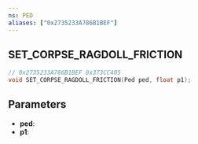 ```yaml
---
ns: PED
aliases: ["0x2735233A786B1BEF"]
---
```

## SET_CORPSE_RAGDOLL_FRICTION

```c
// 0x2735233A786B1BEF 0x373CC405
void SET_CORPSE_RAGDOLL_FRICTION(Ped ped, float p1);
```


## Parameters
* **ped**: 
* **p1**: 

